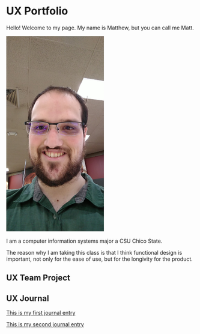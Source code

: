 # UX Portfolio
Hello! Welcome to my page.
My name is Matthew, but you can call me Matt.

<a href="assets/12326.jpeg"><img src="assets/12326.jpeg" width="260" height="520"/></a>

I am a computer information systems major a CSU Chico State. 

The reason why I am taking this class is that I think functional design is important, not only for the ease of use, but for the longivity for the product. 

## UX Team Project


## UX Journal
[This is my first journal entry](journal-01/READNE.md/)

[This is my second journal entry](journal-2/readME.md/)
